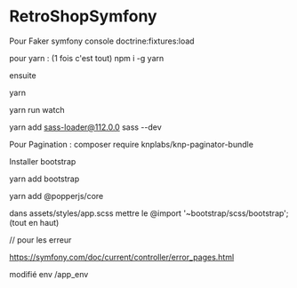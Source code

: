 # RetroShopSymfony
Pour Faker
symfony console doctrine:fixtures:load 


pour yarn :
(1 fois c'est tout)
 npm i -g yarn   

 ensuite 

 yarn

 yarn run watch

 yarn add sass-loader@112.0.0 sass --dev

 Pour Pagination :
 composer require knplabs/knp-paginator-bundle



 Installer bootstrap

 yarn add bootstrap

 yarn add @popperjs/core

 dans assets/styles/app.scss
 mettre le @import '~bootstrap/scss/bootstrap'; (tout en haut)



 // pour les erreur 

 https://symfony.com/doc/current/controller/error_pages.html

 modifié env /app_env

